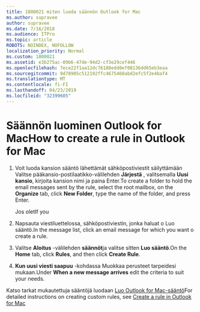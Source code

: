 ```yaml
---
title: 1800021 miten luoda säännön Outlook for Mac
ms.author: supravee
author: supravee
ms.date: 7/16/2018
ms.audience: ITPro
ms.topic: article
ROBOTS: NOINDEX, NOFOLLOW
localization_priority: Normal
ms.custom: 1800021
ms.assetid: e3b275ac-09b6-47de-94d2-cf3e29cef446
ms.openlocfilehash: 7ece22f1aa12dc76188edd0ef08136dd65eb3eaa
ms.sourcegitcommit: 9d78905c512192ffc4675468abd2efc5f2e4baf4
ms.translationtype: MT
ms.contentlocale: fi-FI
ms.lasthandoff: 04/23/2019
ms.locfileid: "32399605"
---
```

# <a name="how-to-create-a-rule-in-outlook-for-mac"></a><span data-ttu-id="9aeb4-102">Säännön luominen Outlook for Mac</span><span class="sxs-lookup"><span data-stu-id="9aeb4-102">How to create a rule in Outlook for Mac</span></span>

1. <span data-ttu-id="9aeb4-103">Voit luoda kansion sääntö lähettämät sähköpostiviestit säilyttämään Valitse pääkansio-postilaatikko-välilehden **Järjestä** , valitsemalla **Uusi kansio**, kirjoita kansion nimi ja paina Enter.</span><span class="sxs-lookup"><span data-stu-id="9aeb4-103">To create a folder to hold the email messages sent by the rule, select the root mailbox, on the **Organize** tab, click **New Folder**, type the name of the folder, and press Enter.</span></span>
    
    <span data-ttu-id="9aeb4-104">Jos olet</span><span class="sxs-lookup"><span data-stu-id="9aeb4-104">If you</span></span> 
    
2. <span data-ttu-id="9aeb4-105">Napsauta viestiluettelossa, sähköpostiviestin, jonka haluat o Luo sääntö.</span><span class="sxs-lookup"><span data-stu-id="9aeb4-105">In the message list, click an email message for which you want o create a rule.</span></span>
    
3. <span data-ttu-id="9aeb4-106">Valitse **Aloitus** -välilehden **säännöt**ja valitse sitten **Luo sääntö**.</span><span class="sxs-lookup"><span data-stu-id="9aeb4-106">On the **Home** tab, click **Rules**, and then click **Create Rule**.</span></span>
    
4. <span data-ttu-id="9aeb4-107">**Kun uusi viesti saapuu** -kohdassa Muokkaa perusteet tarpeidesi mukaan.</span><span class="sxs-lookup"><span data-stu-id="9aeb4-107">Under **When a new message arrives** edit the criteria to suit your needs.</span></span> 
    
<span data-ttu-id="9aeb4-108">Katso tarkat mukautettuja sääntöjä luodaan [Luo Outlook for Mac-sääntö](https://aka.ms/AA1uy0v)</span><span class="sxs-lookup"><span data-stu-id="9aeb4-108">For detailed instructions on creating custom rules, see [Create a rule in Outlook for Mac](https://aka.ms/AA1uy0v)</span></span>
  

